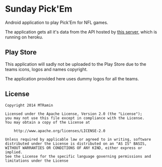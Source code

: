 Sunday Pick'Em
========

Android application to play Pick'Em for NFL games.

The application gets all it's data from the API hosted by [this server][1], which is running on heroku.


Play Store
-------

This application will sadly not be uploaded to the Play Store due to the teams icons, logos and names
copyright.

The application provided here uses dummy logos for all the teams.


License
-------

    Copyright 2014 MTRamin

    Licensed under the Apache License, Version 2.0 (the "License");
    you may not use this file except in compliance with the License.
    You may obtain a copy of the License at

        http://www.apache.org/licenses/LICENSE-2.0

    Unless required by applicable law or agreed to in writing, software
    distributed under the License is distributed on an "AS IS" BASIS,
    WITHOUT WARRANTIES OR CONDITIONS OF ANY KIND, either express or implied.
    See the License for the specific language governing permissions and
    limitations under the License


 [1]: https://github.com/MTRamin/pickem-server